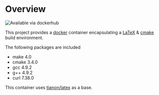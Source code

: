 Overview
========
![Available via dockerhub][dockerbadge]

This project provides a [docker] container encapsulating a [LaTeX] & [cmake]
build environment.

The following packages are included

-    make 4.0
-    cmake 3.4.0
-    gcc 4.9.2
-    g++ 4.9.2
-    curl 7.38.0


This container uses [tianon/latex] as a base.


  [docker]: https://www.docker.com/
  [LaTeX]: https://www.latex-project.org/
  [cmake]: https://cmake.org/
  [dockerbadge]: http://dockeri.co/image/hamroctopus/latex-cmake
  [tianon/latex]: https://hub.docker.com/r/tianon/latex/
